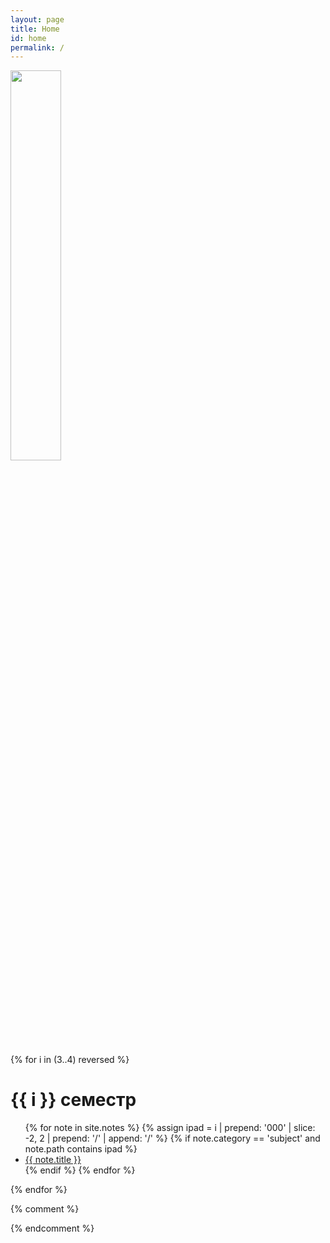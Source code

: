 ```yaml
---
layout: page
title: Home
id: home
permalink: /
---
```


<img width="40%" src="{{ site.baseurl }}/assets/cover.jpg"/>


{% for i in (3..4) reversed %}

  <h1>{{ i }} семестр</h1>
  <ul>
    {% for note in site.notes %}
      {% assign ipad = i | prepend: '000' | slice: -2, 2 | prepend: '/' | append: '/' %}
      {% if note.category == 'subject' and note.path contains ipad %}
      <li>
        <a class="internal-link" href="{{ note.url }}">
          {{ note.title }}
        </a>
      </li>
      {% endif %}
    {% endfor %}
  </ul>
{% endfor %}

{% comment %}

<!--
<strong>Recently updated notes</strong>

<ul>
  {% assign recent_notes = site.notes | sort: "last_modified_at_timestamp" | reverse %}
  {% for note in recent_notes limit: 5 %}
    <li>
      {{ note.last_modified_at | date: "%Y-%m-%d" }} — <a class="internal-link" href="{{ site.baseurl }}{{ note.url }}">{{ note.title }}</a>
    </li>
  {% endfor %}
</ul>
-->

{% endcomment %}
<style>
  .wrapper {
    max-width: 46em;
  }
</style>
